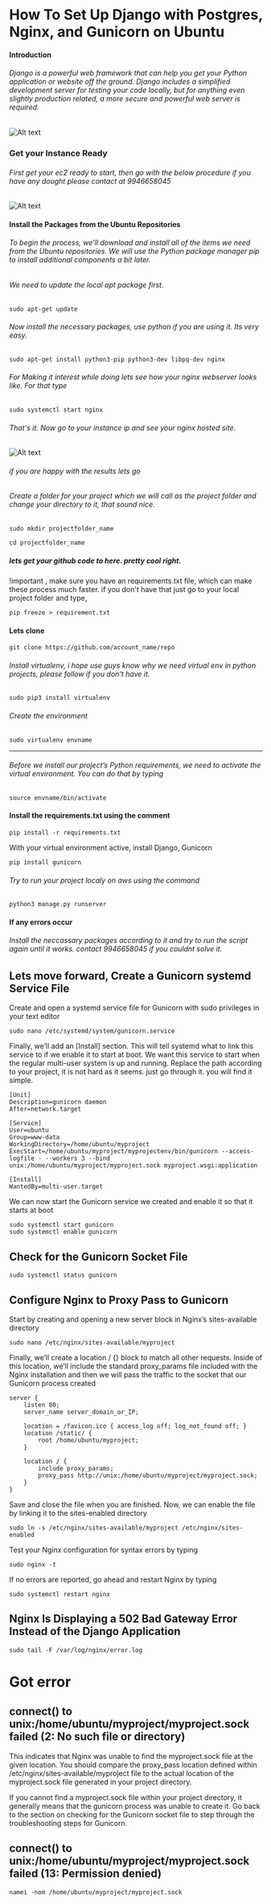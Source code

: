 # How To Set Up Django with Postgres, Nginx, and Gunicorn on Ubuntu 
#### Introduction
###### Django is a powerful web framework that can help you get your Python application or website off the ground. Django includes a simplified development server for testing your code locally, but for anything even slightly production related, a more secure and powerful web server is required.

![Alt text](https://www.projecthosts.com/wp-content/uploads/2022/10/AWS_Header-1-1024x429.png)
### Get your Instance Ready
###### First get your ec2 ready to start, then go with the below procedure if you have any dought please contact at 9946658045
![Alt text](https://www.nakivo.com/blog/wp-content/uploads/2021/12/How-to-connect-to-EC2-instance-via-SSH-Linux-1.jpg)

#### Install the Packages from the Ubuntu Repositories
###### To begin the process, we’ll download and install all of the items we need from the Ubuntu repositories. We will use the Python package manager pip to install additional components a bit later.

###### We need to update the local apt package first. 
```
sudo apt-get update
```
###### Now install the necessary packages, use python if you are using it. Its very easy. 
```
sudo apt-get install python3-pip python3-dev libpq-dev nginx
```
###### For Making it interest while doing lets see how your nginx webserver looks like. For that type
```
sudo systemctl start nginx
```
###### That's it. Now go to your instance ip and see your nginx hosted site.

![Alt text](https://rdr-it.com/wp-content/uploads/2020/09/ubuntu-nginx-php-mariadb-010.png)
###### if you are happy with the results lets go
###### Create a folder for your project which we will call as the project folder and change your directory to it, that sound nice.
```
sudo mkdir projectfolder_name
```
```
cd projectfolder_name
```
#####  lets get your github code to here. pretty cool right. 
!important , make sure you have an requirements.txt file, which can make these process much faster. if you don't have that just go to your local project folder and type,
```
pip freeze > requirement.txt
```
#### Lets clone
```
git clone https://github.com/account_name/repo
```
###### Install virtualenv, i hope use guys know why we need virtual env in python projects, please follow if you don't have it.
```
sudo pip3 install virtualenv
```
###### Create the environment 
```
sudo virtualenv envname
```
-------------------------------------------------------------------------------------------------------------------------------------------------------------
###### Before we install our project’s Python requirements, we need to activate the virtual environment. You can do that by typing
```
source envname/bin/activate
```
#### Install the requirements.txt using the comment
```
pip install -r requirements.txt
```
With your virtual environment active, install Django, Gunicorn
```
pip install gunicorn
```
###### Try to run your project localy on aws using the command
```
python3 manage.py runserver
```
#### If any errors occur
###### Install the neccassary packages according to it and try to run the script again until it works. contact 9946658045 if you couldnt solve it.

## Lets move forward, Create a Gunicorn systemd Service File
Create and open a systemd service file for Gunicorn with sudo privileges in your text editor
```
sudo nano /etc/systemd/system/gunicorn.service
```
Finally, we’ll add an [Install] section. This will tell systemd what to link this service to if we enable it to start at boot. We want this service to start when the regular multi-user system is up and running.
Replace the path according to your project, it is not hard as it seems. just go through it. you will find it simple.

```
[Unit]
Description=gunicorn daemon
After=network.target

[Service]
User=ubuntu
Group=www-data
WorkingDirectory=/home/ubuntu/myproject
ExecStart=/home/ubuntu/myproject/myprojectenv/bin/gunicorn --access-logfile - --workers 3 --bind unix:/home/ubuntu/myproject/myproject.sock myproject.wsgi:application

[Install]
WantedBy=multi-user.target
```
We can now start the Gunicorn service we created and enable it so that it starts at boot

```
sudo systemctl start gunicorn
sudo systemctl enable gunicorn
```
## Check for the Gunicorn Socket File
```
sudo systemctl status gunicorn
```
## Configure Nginx to Proxy Pass to Gunicorn
Start by creating and opening a new server block in Nginx’s sites-available directory

```
sudo nano /etc/nginx/sites-available/myproject
```

Finally, we’ll create a location / {} block to match all other requests. Inside of this location, we’ll include the standard proxy_params file included with the Nginx installation and then we will pass the traffic to the socket that our Gunicorn process created

```
server {
    listen 80;
    server_name server_domain_or_IP;

    location = /favicon.ico { access_log off; log_not_found off; }
    location /static/ {
        root /home/ubuntu/myproject;
    }

    location / {
        include proxy_params;
        proxy_pass http://unix:/home/ubuntu/myproject/myproject.sock;
    }
}
```
Save and close the file when you are finished. Now, we can enable the file by linking it to the sites-enabled directory

```
sudo ln -s /etc/nginx/sites-available/myproject /etc/nginx/sites-enabled
```
Test your Nginx configuration for syntax errors by typing
```
sudo nginx -t
```
If no errors are reported, go ahead and restart Nginx by typing

```
sudo systemctl restart nginx
```

## Nginx Is Displaying a 502 Bad Gateway Error Instead of the Django Application
```
sudo tail -F /var/log/nginx/error.log
```

# Got error
## connect() to unix:/home/ubuntu/myproject/myproject.sock failed (2: No such file or directory)

This indicates that Nginx was unable to find the myproject.sock file at the given location. You should compare the proxy_pass location defined within /etc/nginx/sites-available/myproject file to the actual location of the myproject.sock file generated in your project directory.

If you cannot find a myproject.sock file within your project directory, it generally means that the gunicorn process was unable to create it. Go back to the section on checking for the Gunicorn socket file to step through the troubleshooting steps for Gunicorn.

## connect() to unix:/home/ubuntu/myproject/myproject.sock failed (13: Permission denied)
```
namei -nom /home/ubuntu/myproject/myproject.sock
```




